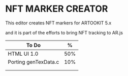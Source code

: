 # NFT MARKER CREATOR 

This editor creates NFT markers for ARTOOKIT 5.x

and it is part of the efforts to bring NFT tracking to AR.js

| To Do                | %   |
|----------------------|-----|
| HTML UI 1.0          | 50% |
| Porting genTexData.c | 10% |
|                      |     |
|                      |     |
